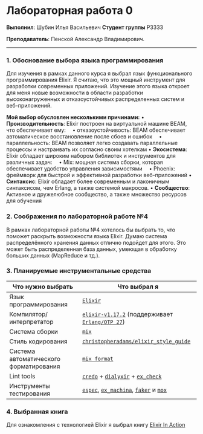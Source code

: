 
# Лабораторная работа 0
**Выполнил**: Шубин Илья Васильевич 
**Студент группы** P3333

**Преподаватель**: Пенской Александр Владимирович.

---

### 1. Обоснование выбора языка программирования

Для изучения в рамках данного курса я выбрал язык функционального программирования Elixir. Я считаю, что это мощный инструмент для разработки современных приложений. Изучение этого языка откроет для меня новые возможности в области разработки высоконагруженных и отказоустойчивых распределенных систем и веб-приложений.

**Мой выбор обусловлен несколькими причинами:**
• **Производительность**: Elixir построен на виртуальной машине BEAM, что обеспечивает ему:
&emsp;• отказоустойчивость: BEAM обеспечивает автоматическое восстановление после сбоев и ошибок
&emsp;• параллельность: BEAM позволяет легко создавать параллельные процессы и настраивать их согласно своим хотелкам
• **Экосистема**: Elixir обладает широким набором библиотек и инструментов для различных задач:
&emsp;• Mix: мощная система сборки, которая обеспечивает удобство управления зависимостями
&emsp;• Phoenix: фреймворк для быстрой и эффективной разработки веб-приложений
• **Синтаксис**: Elixir обладает более современным и лаконичным синтаксисом, чем Erlang, а также системой макросов.
• **Сообщество**: Активное и дружелюбное сообщество, а также множество ресурсов для обучения

### 2. Соображения по лабораторной работе №4

В рамках лабораторной работы №4 хотелось бы выбрать то, что поможет раскрыть возможности языка Elixir. Думаю система распределённого хранения данных отлично подойдет для этого. Это может быть распределенная база данных, умеющая в обработку больших данных (MapReduce и тд.).	

### 3. Планируемые инструментальные средства
| Что нужно выбрать | Что выбрал я |
| --- | --- |
| Язык программирования | [`Elixir`](https://elixir-lang.org/) |
| Компилятор/интерпретатор | [`elixir-v1.17.2`](https://github.com/elixir-lang/elixir/releases/tag/v1.17.2) (поддерживает [`Erlang/OTP 27`](https://www.erlang.org/downloads/27)) |
| Система сборки | [`mix`](https://hexdocs.pm/mix/Mix.html) |
| Стиль кодирования | [`christopheradams/elixir_style_guide`](https://github.com/christopheradams/elixir_style_guide) |
| Система автоматического форматирования | [`mix format`](https://hexdocs.pm/mix/Mix.Tasks.Format.html) |
| Lint tools | [`credo`](https://github.com/rrrene/credo) + [`dialyxir`](https://github.com/jeremyjh/dialyxir) + [`ex_check`](https://github.com/karolsluszniak/ex_check) |
| Инструменты тестирования | [`espec`](https://github.com/antonmi/espec), [`ex_machina`](https://github.com/beam-community/ex_machina), [`faker`](https://github.com/elixirs/faker) и [`mox`](https://github.com/dashbitco/mox) |

### 4. Выбранная книга

Для ознакомления с технологией Elixir я выбрал книгу [Elixir In Action](./mterials/elixir-in-action-3rd-ed.pdf)